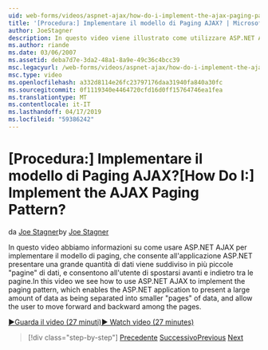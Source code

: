 ```yaml
---
uid: web-forms/videos/aspnet-ajax/how-do-i-implement-the-ajax-paging-pattern
title: '[Procedura:] Implementare il modello di Paging AJAX? | Microsoft Docs'
author: JoeStagner
description: In questo video viene illustrato come utilizzare ASP.NET AJAX per implementare il modello di paging, che consente all'applicazione ASP.NET presentare una grande quantità di dati come bein...
ms.author: riande
ms.date: 03/06/2007
ms.assetid: deba7d7e-3da2-48a1-8a9e-49c36c4bcc39
msc.legacyurl: /web-forms/videos/aspnet-ajax/how-do-i-implement-the-ajax-paging-pattern
msc.type: video
ms.openlocfilehash: a332d8114e26fc23797176daa31940fa840a30fc
ms.sourcegitcommit: 0f1119340e4464720cfd16d0ff15764746ea1fea
ms.translationtype: MT
ms.contentlocale: it-IT
ms.lasthandoff: 04/17/2019
ms.locfileid: "59386242"
---
```

# <a name="how-do-i-implement-the-ajax-paging-pattern"></a><span data-ttu-id="d2623-104">[Procedura:] Implementare il modello di Paging AJAX?</span><span class="sxs-lookup"><span data-stu-id="d2623-104">[How Do I:] Implement the AJAX Paging Pattern?</span></span>

<span data-ttu-id="d2623-105">da [Joe Stagner](https://github.com/JoeStagner)</span><span class="sxs-lookup"><span data-stu-id="d2623-105">by [Joe Stagner](https://github.com/JoeStagner)</span></span>

<span data-ttu-id="d2623-106">In questo video abbiamo informazioni su come usare ASP.NET AJAX per implementare il modello di paging, che consente all'applicazione ASP.NET presentare una grande quantità di dati viene suddiviso in più piccole "pagine" di dati, e consentono all'utente di spostarsi avanti e indietro tra le pagine.</span><span class="sxs-lookup"><span data-stu-id="d2623-106">In this video we see how to use ASP.NET AJAX to implement the paging pattern, which enables the ASP.NET application to present a large amount of data as being separated into smaller "pages" of data, and allow the user to move forward and backward among the pages.</span></span>

[<span data-ttu-id="d2623-107">&#9654;Guarda il video (27 minuti)</span><span class="sxs-lookup"><span data-stu-id="d2623-107">&#9654; Watch video (27 minutes)</span></span>](https://channel9.msdn.com/Blogs/ASP-NET-Site-Videos/how-do-i-implement-the-ajax-paging-pattern)

> [!div class="step-by-step"]
> <span data-ttu-id="d2623-108">[Precedente](how-do-i-implement-the-predictive-fetch-pattern-for-ajax.md)
> [Successivo](how-do-i-implement-the-ajax-incremental-page-display-pattern.md)</span><span class="sxs-lookup"><span data-stu-id="d2623-108">[Previous](how-do-i-implement-the-predictive-fetch-pattern-for-ajax.md)
[Next](how-do-i-implement-the-ajax-incremental-page-display-pattern.md)</span></span>
